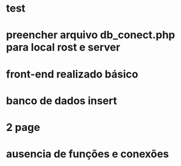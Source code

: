 # test
# preencher arquivo db_conect.php para local rost e server
# front-end realizado básico
# banco de dados insert
# 2 page
# ausencia de funções e conexões 



